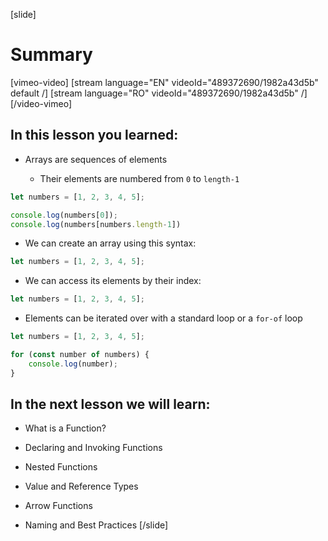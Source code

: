 [slide]
# Summary

[vimeo-video]
[stream language="EN" videoId="489372690/1982a43d5b" default /]
[stream language="RO" videoId="489372690/1982a43d5b"  /]
[/video-vimeo]


## In this lesson you learned:

- Arrays are sequences of elements 

    - Their elements are numbered from `0` to `length-1 `

``` js live
let numbers = [1, 2, 3, 4, 5];

console.log(numbers[0]);
console.log(numbers[numbers.length-1])
```

- We can create an array using this syntax: 
``` js 
let numbers = [1, 2, 3, 4, 5];
```
- We can access its elements by their index:

``` js 
let numbers = [1, 2, 3, 4, 5];
```
- Elements can be iterated over with a standard loop or a `for-of` loop 
``` js live
let numbers = [1, 2, 3, 4, 5];

for (const number of numbers) {
    console.log(number);
}
```

## In the next lesson we will learn:

- What is a Function?

- Declaring and Invoking Functions

- Nested Functions

- Value and Reference Types

- Arrow Functions

- Naming and Best Practices
[/slide]